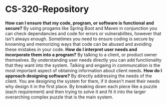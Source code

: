 # CS-320-Repository
**How can I ensure that my code, program, or software is functional and secure?**
By using progams like Spring Boot and Maven in conjunction you can check dependancies and code for errors or vulnerabilites, however that isn't always enough. Sometimes you need to ensure coding is secure by knowning and memorizing ways that code can be abused and avoiding these mistakes in your code.
**How do I interpret user needs and incorporate them into a program?**
By talking to a client, or product owner themselves. By understanding user needs directly you can add functionality that they want into the system. Talking and engaing in communcation is the most important aspect of obtaining information about client needs.
**How do I approach designing software?**
By directly addressing the needs of the client. You are designing the system for them, if it doesn't meet their needs why design it in the first place. By breaking down each piece like a puzzle (each requirement) and then trying to solve it and fit it into the larger overarching complex puzzle that is the main system.
